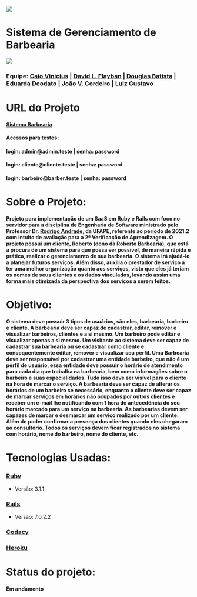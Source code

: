 <a href="https://www.codacy.com/gh/BarberES/sistema-barbearia/dashboard?utm_source=github.com&amp;utm_medium=referral&amp;utm_content=tizeiros/sistema-barbearia&amp;utm_campaign=Badge_Grade"><img src="https://app.codacy.com/project/badge/Grade/e141b0b662dc4b02b7153ed3bb471c23"/></a>

<h1>Sistema de Gerenciamento de Barbearia</h1>
<img src="https://i.imgur.com/BNIn4FV.jpg"/>

</div>

<h3>Equipe:   
   <a href = "https://github.com/CaioVSG"> Caio Vinicius</a> |
   <a href = "https://github.com/Flayban"> David L. Flayban</a> |
   <a href = "https://github.com/douglasfsbatista">Douglas Batista</a> |
   <a href = "https://github.com/hodeaven">Eduarda Deodato</a> |
   <a href = "https://github.com/jvictorcordeiro">João V. Cordeiro</a> |
   <a href = "https://github.com/luizz567">Luiz Gustavo</a>
</h3>

<h1>URL do Projeto</h1>
<h4>
   <a href = "https://thawing-falls-27001.herokuapp.com/">Sistema Barbearia</a>
   <h4>Acessos para testes:</h4>
   <h4>login: admin@admin.teste     | senha: password</h4>
   <h4>login: cliente@cliente.teste | senha: password</h4>
   <h4>login: barbeiro@barber.teste | senha: password</h4>
</h4>

<h1>Sobre o Projeto:</h1>

<h4>Projeto para implementação de um SaaS em Ruby e Rails com foco no servidor para a disciplina de Engenharia de Software ministrado pelo Professor Dr. <a href = "https://github.com/rcaa">Rodrigo Andrade</a>, da UFAPE, referente ao período de 2021.2 com intuito de avaliação para a 2ª Verificação de Aprendizagem. O projeto possui um cliente, Roberto (dono da <a href ="https://www.instagram.com/robertosimao_barbearia/">Roberto Barbearia</a>), que está a procura de um sistema para que possa ser possível, de maneira rápida e prática, realizar o gerenciamento de sua barbearia. O sistema irá ajudá-lo a planejar futuros serviços. Além disso, auxilia o prestador de serviço a ter uma melhor organização quanto aos serviços, visto que eles já teriam os nomes de seus clientes e os dados vinculados, levando assim uma forma mais otimizada da perspectiva dos serviços a serem feitos.</h4>
   
<h1>Objetivo:</h1>

   <h4> O sistema deve possuir 3 tipos de usuários, são eles, barbearia, barbeiro e cliente. A barbearia deve ser capaz de cadastrar, editar, remover e visualizar barbeiros, clientes e a si mesmo. Um barbeiro pode editar e visualizar apenas a si mesmo.
    Um visitante ao sistema deve ser capaz de cadastrar sua barbearia ou se cadastrar como cliente e consequentemente editar, remover e visualizar seu perfil.
    Uma Barbearia deve ser responsável por cadastrar uma entidade barbeiro, que não é um perfil de usuário, essa entidade deve possuir o horário de atendimento para cada dia que trabalha na barbearia, bem como informações sobre o barbeiro e suas especialidades. Tudo isso deve ser visível para o cliente na hora de marcar o serviço. A barbearia deve ser capaz de alterar os horários de um barbeiro se necessário, enquanto o cliente deve ser capaz de marcar serviços em horários não ocupados por outros clientes e receber um e-mail lhe notificando com 1 hora de antecedência do seu horário marcado para um serviço na barbearia.
   As barbearias devem ser capazes de marcar e desmarcar um serviço realizado por um cliente. Além de poder confirmar a presença dos clientes quando eles chegaram ao consultório. 
    Todos os serviços devem ficar registrados no sistema com horário, nome do barbeiro, nome do cliente, etc.</h4>
   
<h1>Tecnologias Usadas:</h1>

<h3><a href = "https://www.ruby-lang.org/pt/">Ruby</a></h3>
<ul>
   <li>Versão: 3.1.1</li>
</ul>

<h3><a href = "https://rubyonrails.org/">Rails</a></h3>
<ul>
   <li>Versão: 7.0.2.2</li>
</ul>

<h3><a href = "https://www.codacy.com/product">Codacy</a></h3>
<h3><a href = "https://dashboard.heroku.com/apps">Heroku</a></h3>

<h1>Status do projeto:</h1>
<h4>Em andamento</h4>


